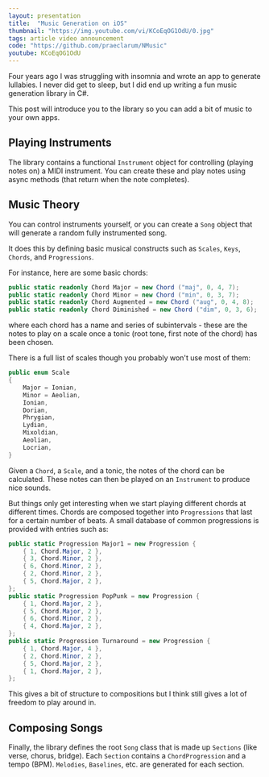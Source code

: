 ```yaml
---
layout: presentation
title:  "Music Generation on iOS"
thumbnail: "https://img.youtube.com/vi/KCoEqOG1OdU/0.jpg"
tags: article video announcement
code: "https://github.com/praeclarum/NMusic"
youtube: KCoEqOG1OdU
---
```


Four years ago I was struggling with insomnia and wrote an app to generate lullabies.
I never did get to sleep, but I did end up writing a fun music generation
library in C#.

This post will introduce you to the library so you can add a 
bit of music to your own apps.


## Playing Instruments

The library contains a functional `Instrument` object for controlling (playing notes on) a MIDI instrument. You can create these and play notes using async methods (that return when the note completes).


## Music Theory

You can control instruments yourself, or you can create a `Song` object that will generate a random fully instrumented song.

It does this by defining basic musical constructs such as `Scales`, `Keys`, `Chords`, and `Progressions`.

For instance, here are some basic chords:

```csharp
public static readonly Chord Major = new Chord ("maj", 0, 4, 7);
public static readonly Chord Minor = new Chord ("min", 0, 3, 7);
public static readonly Chord Augmented = new Chord ("aug", 0, 4, 8);
public static readonly Chord Diminished = new Chord ("dim", 0, 3, 6);
```

where each chord has a name and series of subintervals - these are the notes to play on a scale once a tonic (root tone, first note of the chord) has been chosen.

There is a full list of scales though you probably won't use most of them:

```csharp
public enum Scale
{
    Major = Ionian,
    Minor = Aeolian,
    Ionian,
    Dorian,
    Phrygian,
    Lydian,
    Mixoldian,
    Aeolian,
    Locrian,
}
```

Given a `Chord`, a `Scale`, and a tonic, the notes of the chord can be calculated. These notes can then be played on an `Instrument`
to produce nice sounds.

But things only get interesting when we start playing different chords at different times. Chords are composed together into `Progressions` that last for a certain number of beats. A small database of common progressions is provided with entries such as:

```csharp
public static Progression Major1 = new Progression {
    { 1, Chord.Major, 2 },
    { 3, Chord.Minor, 2 },
    { 6, Chord.Minor, 2 },
    { 2, Chord.Minor, 2 },
    { 5, Chord.Major, 2 },
};
public static Progression PopPunk = new Progression {
    { 1, Chord.Major, 2 },
    { 5, Chord.Major, 2 },
    { 6, Chord.Minor, 2 },
    { 4, Chord.Major, 2 },
};
public static Progression Turnaround = new Progression {
    { 1, Chord.Major, 4 },
    { 2, Chord.Minor, 2 },
    { 5, Chord.Major, 2 },
    { 1, Chord.Major, 2 },
};
```

This gives a bit of structure to compositions but I think still gives a lot of freedom to play around in.


## Composing Songs

Finally, the library defines the root `Song` class that is made up `Sections` (like verse, chorus, bridge). Each `Section` contains a `ChordProgression` and a tempo (BPM). `Melodies`, `Baselines`, etc. are generated for each section.

